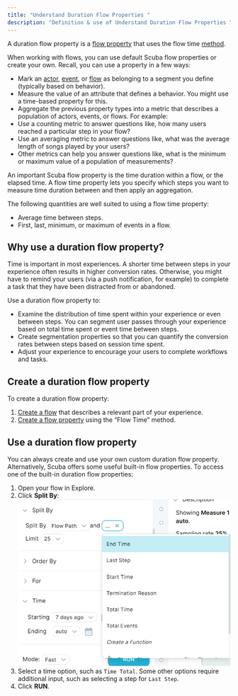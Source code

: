 ```yaml
---
title: "Understand Duration Flow Properties "
description: "Definition & use of Understand Duration Flow Properties "
---
```

A duration flow property is a [flow property](/measure_iq/glossary/flow-property) that uses the flow time [method](/measure_iq/glossary/method).

When working with flows, you can use default Scuba flow properties or create your own. Recall, you can use a property in a few ways:

- Mark an [actor](/measure_iq/glossary/journey-actor-user), [event](/measure_iq/glossary/event), or [flow](/measure_iq/glossary/flow) as belonging to a segment you define (typically based on behavior).
- Measure the value of an attribute that defines a behavior. You might use a time-based property for this.
- Aggregate the previous property types into a metric that describes a population of actors, events, or flows. For example:
-   Use a counting metric to answer questions like, how many users reached a particular step in your flow?
-   Use an averaging metric to answer questions like, what was the average length of songs played by your users?
-   Other metrics can help you answer questions like, what is the minimum or maximum value of a population of measurements?

An important Scuba flow property is the time duration within a flow, or the elapsed time. A flow time property lets you specify which steps you want to measure time duration between and then apply an aggregation.

The following quantities are well suited to using a flow time property:

- Average time between steps.
- First, last, minimum, or maximum of events in a flow.

## Why use a duration flow property?

Time is important in most experiences. A shorter time between steps in your experience often results in higher conversion rates. Otherwise, you might have to remind your users (via a push notification, for example) to complete a task that they have been distracted from or abandoned.

Use a duration flow property to:

- Examine the distribution of time spent within your experience or even between steps. You can segment user passes through your experience based on total time spent or event time between steps.
- Create segmentation properties so that you can quantify the conversion rates between steps based on session time spent.
- Adjust your experience to encourage your users to complete workflows and tasks.

## Create a duration flow property

To create a duration flow property:

1. [Create a flow](../../../scuba-guides/scuba-tutorials/work-with-flows/create-a-flow) that describes a relevant part of your experience.
2. [Create a flow property](../../../scuba-guides/scuba-tutorials/work-with-flows/create-a-flow-property) using the “Flow Time” method.

## Use a duration flow property

You can always create and use your own custom duration flow property. Alternatively, Scuba offers some useful built-in flow properties. To access one of the built-in duration flow properties:

1. Open your flow in Explore.
2. Click **Split By**:  
![](./attachments/FlowProperty05.png)
3. Select a time option, such as `Time Total`. Some other options require additional input, such as selecting a step for `Last Step`.
4. Click **RUN**.
